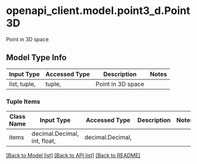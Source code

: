 # openapi_client.model.point3_d.Point3D

Point in 3D space

## Model Type Info
Input Type | Accessed Type | Description | Notes
------------ | ------------- | ------------- | -------------
list, tuple,  | tuple,  | Point in 3D space | 

### Tuple Items
Class Name | Input Type | Accessed Type | Description | Notes
------------- | ------------- | ------------- | ------------- | -------------
items | decimal.Decimal, int, float,  | decimal.Decimal,  |  | 

[[Back to Model list]](../../README.md#documentation-for-models) [[Back to API list]](../../README.md#documentation-for-api-endpoints) [[Back to README]](../../README.md)

